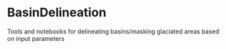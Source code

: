 # BasinDelineation
Tools and notebooks for delineating basins/masking glaciated areas based on input parameters
